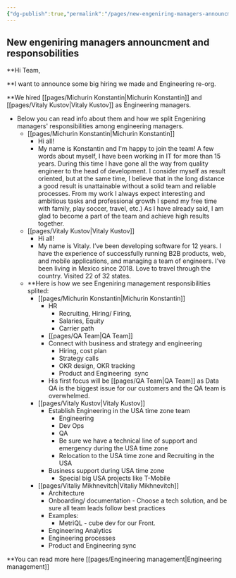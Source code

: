```yaml
---
{"dg-publish":true,"permalink":"/pages/new-engeniring-managers-announcment/","tags":"gardenEntry","dgHomeLink":true,"dgPassFrontmatter":false}
---
```



## New engeniring managers announcment and responsobilities 

**Hi Team, 

**I want to announce some big hiring we made and Engineering re-org. 

**We hired [[pages/Michurin Konstantin|Michurin Konstantin]] and [[pages/Vitaly Kustov|Vitaly Kustov]] as Engineering managers. 

- Below you can read info about them and how we split Engeniring managers' responsibilities among engineering managers.
	 - [[pages/Michurin Konstantin|Michurin Konstantin]] 
		 - Hi all! 
		 - My name is Konstantin and I'm happy to join the team! A few words about myself, I have been working in IT for more than 15 years. During this time I have gone all the way from quality engineer to the head of development. I consider myself as result oriented, but at the same time, I believe that in the long distance a good result is unattainable without a solid team and reliable processes. From my work I always expect interesting and ambitious tasks and professional growth I spend my free time with family, play soccer, travel, etc.) As I have already said, I am glad to become a part of the team and achieve high results together.
	- [[pages/Vitaly Kustov|Vitaly Kustov]]
		 - Hi all! 
		 - My name is Vitaly. I’ve been developing software for 12 years. I have the experience of successfully running B2B products, web, and mobile applications, and managing a team of engineers. I’ve been living in Mexico since 2018. Love to travel through the country. Visited 22 of 32 states.
	- **Here is how we see Engeniring management responsibilities splited:
		- [[pages/Michurin Konstantin|Michurin Konstantin]]
			- HR
				- Recruiting, Hiring/ Firing,
				- Salaries, Equity
				- Carrier path
			- [[pages/QA Team|QA Team]] 
			- Connect with business and strategy and engineering 
				- Hiring, cost plan
				- Strategy calls
				- OKR design, OKR tracking
				- Product and Engineering  sync 
			- His first focus will be [[pages/QA Team|QA Team]] as Data QA is the biggest issue for our customers and the QA team is overwhelmed. 
		- [[pages/Vitaly Kustov|Vitaly Kustov]] 
			- Establish Engineering in the USA time zone team 
				- Engineering 
				- Dev Ops 
				- QA
				- Be sure we have a technical line of support and emergency during the USA time zone
				- Relocation to the USA time zone and Recruiting in the USA
			- Business support during USA time zone 
				- Special big USA projects like T-Mobile 
		- [[pages/Vitaliy Mikhnevitch|Vitaliy Mikhnevitch]]   
			- Architecture
			- Onboarding/ documentation
			- Choose a tech solution, and be sure all team leads follow best practices 
			- Examples:
				- MetriQL - cube dev for our Front.
			- Engineering Analytics
			- Engineering processes
			- Product and Engineering sync
			
**You can read more here [[pages/Engineering management|Engineering management]]